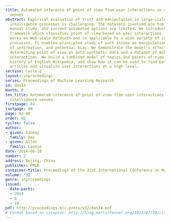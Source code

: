 ```yaml
---
title: Automated inference of point of view from user interactions in collective intelligence
  venues
abstract: Empirical evaluation of trust and manipulation in large-scale collective
  intelligence processes is challenging. The datasets involved are too large for thorough
  manual study, and current automated options are limited. We introduce a statistical
  framework which classifies point of view based on user interactions. The framework
  works on Web-scale datasets and is applicable to a wide variety of collective intelligence
  processes. It enables principled study of such issues as manipulation, trustworthiness
  of information, and potential bias. We demonstrate the model’s effectiveness in
  determining point of view on both synthetic data and a dataset of Wikipedia user
  interactions. We build a combined model of topics and points-of-view on the entire
  history of English Wikipedia, and show how it can be used to find potentially biased
  articles and visualize user interactions at a high level.
section: cycle-2
layout: inproceedings
series: Proceedings of Machine Learning Research
id: das14
month: 0
tex_title: Automated inference of point of view from user interactions in collective
  intelligence venues
firstpage: 82
lastpage: 90
page: 82-90
order: 82
cycles: false
author:
- given: Sanmay
  family: Das
- given: Allen
  family: Lavoie
date: 2014-06-18
number: 2
address: Bejing, China
publisher: PMLR
container-title: Proceedings of the 31st International Conference on Machine Learning
volume: '32'
genre: inproceedings
issued:
  date-parts:
  - 2014
  - 6
  - 18
pdf: http://proceedings.mlr.press/v32/das14.pdf
# Format based on citeproc: http://blog.martinfenner.org/2013/07/30/citeproc-yaml-for-bibliographies/
---
```

